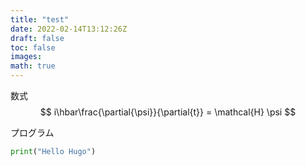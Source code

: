 ```yaml
---
title: "test"
date: 2022-02-14T13:12:26Z
draft: false
toc: false
images:
math: true
---
```


数式
$$ i\hbar\frac{\partial{\psi}}{\partial{t}} = \mathcal{H} \psi $$ 

プログラム
```python
print("Hello Hugo")
```

